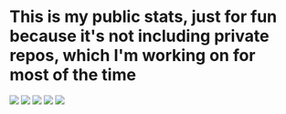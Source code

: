# This is my public stats, just for fun because it's not including private repos, which I'm working on for most of the time
![](https://github-profile-summary-cards.vercel.app/api/cards/profile-details?username=0x46656C6978&theme=transparent)
![](https://github-profile-summary-cards.vercel.app/api/cards/repos-per-language?username=0x46656C6978&theme=transparent)
![](https://github-profile-summary-cards.vercel.app/api/cards/most-commit-language?username=0x46656C6978&theme=transparent)
![](https://github-profile-summary-cards.vercel.app/api/cards/stats?username=0x46656C6978&theme=transparent)
![](https://github-profile-summary-cards.vercel.app/api/cards/productive-time?username=0x46656C6978&theme=transparent)

